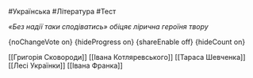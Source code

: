 #Українська #Література #Тест

*«Без надії таки сподіватись» обіцяє лірична героїня твору*

{noChangeVote on}
{hideProgress on}
{shareEnable off}
{hideCount on}

[[Григорія Сковороди]]
[[Івана Котляревського]]
[[Тараса Шевченка]]
[[Лесі Українки]]
[[Івана Франка]]
